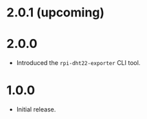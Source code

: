 # 2.0.1 (upcoming)

# 2.0.0

- Introduced the `rpi-dht22-exporter` CLI tool.

# 1.0.0

- Initial release.
